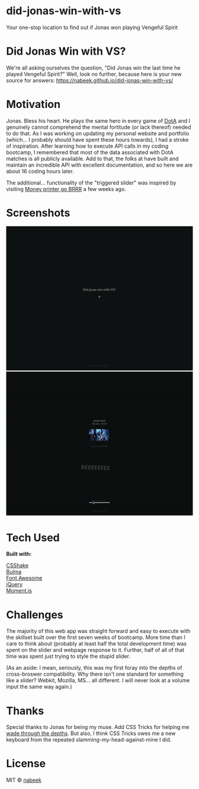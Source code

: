 # did-jonas-win-with-vs
Your one-stop location to find out if Jonas won playing Vengeful Spirit

# Did Jonas Win with VS?

We're all asking ourselves the question, "Did Jonas win the last time he played Vengeful Spirit?" Well, look no further, because here is your new source for answers: https://nabeek.github.io/did-jonas-win-with-vs/

# Motivation

Jonas. Bless his heart. He plays the same hero in every game of [DotA](https://en.wikipedia.org/wiki/Dota_2) and I genuinely cannot comprehend the mental fortitude (or lack thereof) needed to do that. As I was working on updating my personal website and portfolio (which... I probably should have spent these hours towards), I had a stroke of inspiration. After learning how to execute API calls in my coding bootcamp, I remembered that most of the data associated with DotA matches is all publicly available. Add to that, the folks at [<OPENDOTA/>](https://www.opendota.com/) have built and maintain an incredible API with excellent documentation, and so here we are about 16 coding hours later.

The additional... functionality of the "triggered slider" was inspired by visiting [Money printer go BRRR](https://brrr.money/) a few weeks ago.

# Screenshots
![Landing Page](https://raw.githubusercontent.com/nabeek/did-jonas-win-with-vs/master/assets/images/vs_screenshot.png?token=ABEIMKMLGWJI5ZGDJ6W6SYC6UHRI6)
![Web App Interaction](https://raw.githubusercontent.com/nabeek/did-jonas-win-with-vs/master/assets/images/vs_preview.gif?token=ABEIMKNQG6STG4WTOFXL2526UHQ4Y)

# Tech Used

**Built with:**

[CSShake](https://elrumordelaluz.github.io/csshake/)\
[Bulma](https://getbootstrap.com)\
[Font Awesome](https://fontawesome.com)\
[jQuery](https://jquery.com)\
[Moment.js](https://momentjs.com)\
[<OPENDOTA/>](https://docs.opendota.com/)

# Challenges

The majority of this web app was straight forward and easy to execute with the skillset built over the first seven weeks of bootcamp. More time than I care to think about (probably at least half the total development time) was spent on the slider and webpage response to it. Further, half of all of that time was spent just trying to style the stupid slider.

(As an aside: I mean, seriously, this was my first foray into the depths of cross-broswer compatibility. Why there isn't one standard for something like a slider? Webkit, Mozilla, MS... all different. I will never look at a volume input the same way again.)

# Thanks

Special thanks to Jonas for being my muse. Add CSS Tricks for helping me [wade through the depths](https://css-tricks.com/sliding-nightmare-understanding-range-input/). But also, I think CSS Tricks owes me a new keyboard from the repeated slamming-my-head-against-mine I did.

# License

MIT © [nabeek](https://github.com/nabeek)